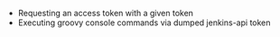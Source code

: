 - Requesting an access token with a given token
- Executing groovy console commands via dumped jenkins-api token
